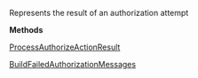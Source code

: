 Represents the result of an authorization attempt

**Methods**

[ProcessAuthorizeActionResult](Bifrost.Security.AuthorizeDescriptorResult.ProcessAuthorizeActionResult)


[BuildFailedAuthorizationMessages](Bifrost.Security.AuthorizeDescriptorResult.BuildFailedAuthorizationMessages)
